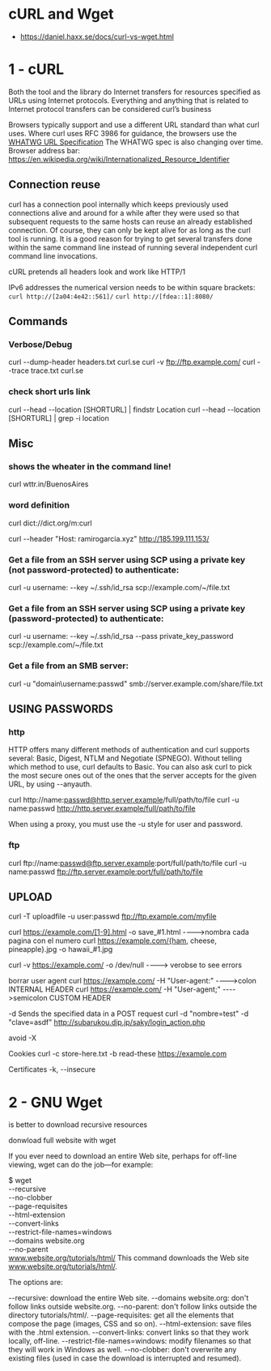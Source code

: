 # cURL and Wget

- <https://daniel.haxx.se/docs/curl-vs-wget.html>




# 1 - cURL
Both the tool and the library do Internet transfers for resources specified as URLs using Internet protocols. Everything and anything that is related to Internet protocol transfers can be considered curl’s business

Browsers typically support and use a different URL standard than what curl uses. Where
curl uses RFC 3986 for guidance, the browsers use the [WHATWG URL Specification](https://url.spec.whatwg.org/)
The WHATWG spec is also changing over time.
Browser address bar: https://en.wikipedia.org/wiki/Internationalized_Resource_Identifier

## Connection reuse
curl has a connection pool internally which keeps previously used connections alive and around for a while after they were used so that subsequent requests to the same hosts can reuse an already established connection. Of course, they can only be kept alive for as long as the curl tool is running. It is a good reason for trying to get several transfers done within the same command line instead of running several independent curl command line invocations.

cURL pretends all headers look and work like HTTP/1


IPv6 addresses the numerical version needs to be within square brackets:
`curl http://[2a04:4e42::561]/`
`curl http://[fdea::1]:8080/`



## Commands

### Verbose/Debug
curl --dump-header headers.txt curl.se
curl -v ftp://ftp.example.com/
curl --trace trace.txt curl.se

### check short urls link
curl --head --location [SHORTURL] | findstr Location
curl --head --location [SHORTURL] | grep -i location


## Misc
### shows the wheater in the command line!
curl wttr.in/BuenosAires
### word definition
curl dict://dict.org/m:curl




curl --header "Host: ramirogarcia.xyz" http://185.199.111.153/

### Get a file from an SSH server using SCP using a private key (not password-protected) to authenticate:
curl -u username: --key ~/.ssh/id_rsa scp://example.com/~/file.txt

### Get a file from an SSH server using SCP using a private key (password-protected) to authenticate:
curl -u username: --key ~/.ssh/id_rsa --pass private_key_password scp://example.com/~/file.txt

### Get a file from an SMB server:
curl -u "domain\username:passwd" smb://server.example.com/share/file.txt

## USING PASSWORDS

### http
HTTP offers many different methods of authentication and curl supports several: Basic, Digest, NTLM and Negotiate (SPNEGO). Without telling which method to use, curl defaults to Basic. You can also ask curl to pick the most secure ones out of the ones that the server accepts for the given URL, by using --anyauth.


curl http://name:passwd@http.server.example/full/path/to/file
curl -u name:passwd http://http.server.example/full/path/to/file

When using a proxy, you must use the -u style for user and password.

### ftp
curl ftp://name:passwd@ftp.server.example:port/full/path/to/file
curl -u name:passwd ftp://ftp.server.example:port/full/path/to/file


## UPLOAD
curl -T uploadfile -u user:passwd ftp://ftp.example.com/myfile





curl https://example.com/[1-9].html -o save_#1.html ---->nombra cada pagina con el numero
curl https://example.com/{ham, cheese, pineapple}.jpg -o hawaii_#1.jpg

curl -v https://example.com/ -o /dev/null ----> verobse to see errors

borrar user agent
curl https://example.com/ -H "User-agent:" ---->colon INTERNAL HEADER
curl https://example.com/ -H "User-agent;" ---->semicolon CUSTOM HEADER


-d Sends  the  specified data  in  a POST request
curl -d "nombre=test" -d "clave=asdf"  http://subarukou.dip.jp/saky/login_action.php


avoid -X



Cookies
 curl -c store-here.txt -b read-these https://example.com
 
 
Certificates
-k, --insecure
























































# 2 - GNU Wget
is better to download recursive resources



donwload full website with wget

If you ever need to download an entire Web site, perhaps for off-line viewing,
wget can do the job—for example:

$ wget \
     --recursive \
     --no-clobber \
     --page-requisites \
     --html-extension \
     --convert-links \
     --restrict-file-names=windows \
     --domains website.org \
     --no-parent \
         www.website.org/tutorials/html/
This command downloads the Web site www.website.org/tutorials/html/.

The options are:

--recursive: download the entire Web site.
--domains website.org: don't follow links outside website.org.
--no-parent: don't follow links outside the directory tutorials/html/.
--page-requisites: get all the elements that compose the page (images, CSS and
so on).
--html-extension: save files with the .html extension.
--convert-links: convert links so that they work locally, off-line.
--restrict-file-names=windows: modify filenames so that they will work in
Windows as well.
--no-clobber: don't overwrite any existing files (used in case the download is
interrupted and resumed).